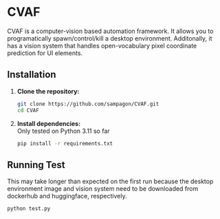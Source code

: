 # CVAF

CVAF is a computer-vision based automation framework. It allows you to programatically spawn/control/kill a desktop environment. Additonally, it has a vision system that handles open-vocabulary pixel coordinate prediction for UI elements.

## Installation

1. **Clone the repository:**

   ```bash
   git clone https://github.com/sampagon/CVAF.git
   cd CVAF
   ```

2. **Install dependencies:**  
    Only tested on Python 3.11 so far
    ```bash
    pip install -r requirements.txt
    ```

## Running Test
   This may take longer than expected on the first run because the desktop environment image and vision system need to be downloaded from dockerhub and huggingface, respectively.
   ```bash
   python test.py
   ```
